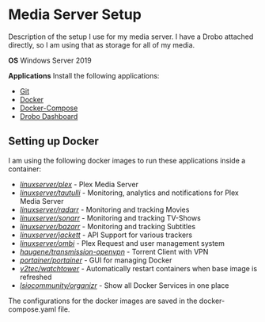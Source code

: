 # Media Server Setup

Description of the setup I use for my media server.
I have a Drobo attached directly, so I am using that as storage for all of my media.

**OS**
Windows Server 2019

**Applications**
Install the following applications:

- [Git](https://git-scm.com/download/win)
- [Docker](https://www.docker.com/products/docker-desktop)
- [Docker-Compose](https://docs.docker.com/docker-for-windows/install/)
- [Drobo Dashboard](https://www.drobo.com/docs/start-5d/)

## Setting up Docker

I am using the following docker images to run these applications inside a container:

- *[linuxserver/plex](https://hub.docker.com/r/linuxserver/plex/)* - Plex Media Server
- *[linuxserver/tautulli](https://hub.docker.com/r/linuxserver/tautulli)* - Monitoring, analytics and notifications for Plex Media Server
- *[linuxserver/radarr](https://hub.docker.com/r/linuxserver/radarr)* - Monitoring and tracking Movies
- *[linuxserver/sonarr](https://hub.docker.com/r/linuxserver/sonarr)* - Monitoring and tracking TV-Shows
- *[linuxserver/bazarr](https://hub.docker.com/r/linuxserver/bazarr)* - Monitoring and tracking Subtitles
- *[linuxserver/jackett](https://hub.docker.com/r/linuxserver/jackett)* - API Support for various trackers
- *[linuxserver/ombi](https://hub.docker.com/r/linuxserver/ombi)* - Plex Request and user management system
- *[haugene/transmission-openvpn](https://github.com/haugene/docker-transmission-openvpn)* - Torrent Client with VPN
- *[portainer/portainer](https://hub.docker.com/r/portainer/portainer)* - GUI for managing Docker
- *[v2tec/watchtower](https://hub.docker.com/r/v2tec/watchtower)* - Automatically restart containers when base image is refreshed
- *[lsiocommunity/organizr](https://hub.docker.com/r/lsiocommunity/organizr/)* - Show all Docker Services in one place

The configurations for the docker images are saved in the docker-compose.yaml file.